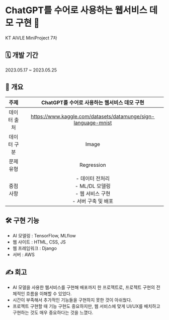 # ChatGPT를 수어로 사용하는 웹서비스 데모 구현 🤙 

KT AIVLE MiniProject 7차

## **🗓 개발 기간**

2023.05.17 ~ 2023.05.25

## **📑 개요**
|주제|ChatGPT를 수어로 사용하는 웹서비스 데모 구현|
|:---:|:---:|
|데이터 출처|https://www.kaggle.com/datasets/datamunge/sign-language-mnist|
|데이터 구분|Image|
|문제 유형|Regression|
|중점 사항|- 데이터 전처리 <br> - ML/DL 모델링 <br> - 웹 서비스 구현 <br> - 서버 구축 및 배포|

## **🛠 구현 기능**
- AI 모델링 : TensorFlow, MLflow
- 웹 사이트 : HTML, CSS, JS
- 웹 프레임워크 : Django
- 서버 : AWS

## **✍ 회고**
- AI 모델을 사용한 웹서비스를 구현해 배포까지 한 프로젝트로, 프로젝트 구현의 전체적인 흐름을 이해할 수 있었다.
- 시간이 부족해서 추가적인 기능들을 구현하지 못한 것이 아쉬웠다.
- 프로젝트 구현할 때 기능 구현도 중요하지만, 웹 서비스에 맞게 UI/UX를 배치하고 구현하는 것도 매우 중요하다는 것을 느꼈다.

